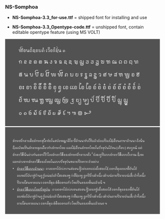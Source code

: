 
### NS-Somphoa

* **NS-Somphoa-3.3_for-use.ttf** = shipped font for installing and use

* **NS-Somphoa-3.3_Opentype-code.ttf** = unshipped font, contain editable opentype feature (using MS VOLT)

<img src="/images/Sompoa-1.PNG" width="800">

<img src="/images/Somphoa-3.PNG" width="800">
